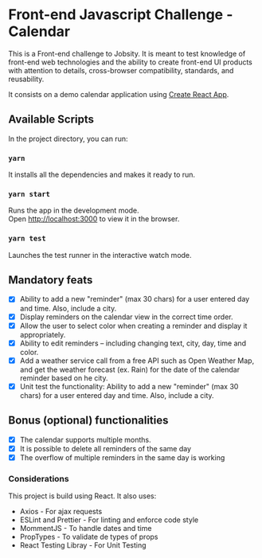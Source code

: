 # Front-end Javascript Challenge - Calendar

This is a Front-end challenge to Jobsity. It is meant to test knowledge of front-end web technologies and the
ability to create front-end UI products with attention to details, cross-browser compatibility,
standards, and reusability.

It consists on a demo calendar application using [Create React App](https://github.com/facebook/create-react-app).

## Available Scripts

In the project directory, you can run:

### `yarn`

It installs all the dependencies and makes it ready to run.

### `yarn start`

Runs the app in the development mode.<br />
Open [http://localhost:3000](http://localhost:3000) to view it in the browser.

### `yarn test`

Launches the test runner in the interactive watch mode.<br />

## Mandatory feats

- [x] Ability to add a new "reminder" (max 30 chars) for a user entered day and time. Also, include a city.
- [x] Display reminders on the calendar view in the correct time order.
- [x] Allow the user to select color when creating a reminder and display it appropriately.
- [x] Ability to edit reminders – including changing text, city, day, time and color.
- [x] Add a weather service call from a free API such as Open Weather Map, and get the weather forecast (ex. Rain) for the date of the calendar reminder based on he city.
- [x] Unit test the functionality: Ability to add a new "reminder" (max 30 chars) for a user entered day and time. Also, include a city.

## Bonus (optional) functionalities

- [x] The calendar supports multiple months.
- [x] It is possible to delete all reminders of the same day
- [x] The overflow of multiple reminders in the same day is working

### Considerations

This project is build using React. It also uses:

- Axios - For ajax requests
- ESLint and Prettier - For linting and enforce code style
- MommentJS - To handle dates and time
- PropTypes - To validate de types of props
- React Testing Libray - For Unit Testing
